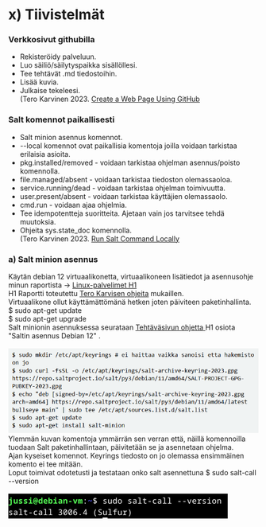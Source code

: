 # x) Tiivistelmät
### Verkkosivut githubilla
- Rekisteröidy palveluun.
- Luo säiliö/säilytyspaikka sisällöllesi.
- Tee tehtävät .md tiedostoihin.
- Lisää kuvia.
- Julkaise tekeleesi.<br>
(Tero Karvinen 2023. <a href="https://terokarvinen.com/2023/create-a-web-page-using-github/">Create a Web Page Using GitHub</a>
### Salt komennot paikallisesti
- Salt minion asennus komennot.
- --local komennot ovat paikallisia komentoja joilla voidaan tarkistaa erilaisia asioita.
- pkg.installed/removed - voidaan tarkistaa ohjelman asennus/poisto komennolla.
- file.managed/absent - voidaan tarkistaa tiedoston olemassaoloa.
- service.running/dead - voidaan tarkistaa ohjelman toimivuutta.
- user.present/absent - voidaan tarkistaa käyttäjien olemassaolo.
- cmd.run - voidaan ajaa ohjelmia.
- Tee idempotentteja suoritteita. Ajetaan vain jos tarvitsee tehdä muutoksia.
- Ohjeita sys.state_doc komennolla.<br>
(Tero Karvinen 2023. <a href="https://terokarvinen.com/2021/salt-run-command-locally/">Run Salt Command Locally</a>
### a) Salt minion asennus
Käytän debian 12 virtuaalikonetta, virtuaalikoneen lisätiedot ja asennusohje minun raportista -> <a href="https://github.com/JussiMol/Linux-palvelimet/blob/d695d08d28af0854d2a7391a6ad9caa195325762/h1.md"> Linux-palvelimet H1 </a> <br>
H1 Raportti toteutettu <a href="https://terokarvinen.com/2021/install-debian-on-virtualbox/">Tero Karvisen ohjeita</a> mukaillen. <br>
Virtuaalikone ollut käyttämättömänä hetken joten päiviteen paketinhallinta. <br>
$ sudo apt-get update<br>
$ sudo apt-get upgrade <br>
Salt minionin asennuksessa seurataan <a href="https://terokarvinen.com/2023/configuration-management-2023-autumn"/>Tehtäväsivun ohjetta </a> H1 osiota "Saltin asennus Debian 12" . <br>
<br>
![Description](komennot.png)
<br>
Ylemmän kuvan komentoja ymmärrän sen verran että, näillä komennoilla tuodaan Salt paketinhallintaan, päivitetään se ja asennetaan ohjelma. <br>
Ajan kyseiset komennot. Keyrings tiedosto on jo olemassa ensimmäinen komento ei tee mitään. <br>
Loput toimivat odotetusti ja testataan onko salt asennettuna $ sudo salt-call --version <br>
<br>
![Description](versio.png)
<br>
